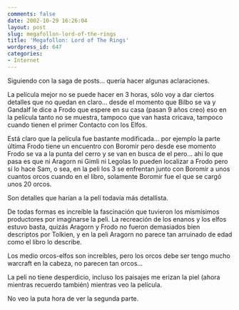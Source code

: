 ```yaml
---
comments: false
date: 2002-10-29 16:26:04
layout: post
slug: megafollon-lord-of-the-rings
title: 'Megafollon: Lord of The Rings'
wordpress_id: 647
categories:
- Internet
---
```


Siguiendo con la saga de posts… quería hacer algunas aclaraciones.





La película mejor no se puede hacer en 3 horas, sólo voy a dar ciertos detalles que no quedan en claro… desde el momento que Bilbo se va y Gandalf le dice a Frodo que espere en su casa (pasan 9 años creo) eso en la película tanto no se muestra, tampoco que van hasta cricava, tampoco cuando tienen el primer Contacto con los Elfos.





Está claro que la película fue bastante modificada… por ejemplo la parte última Frodo tiene un encuentro con Boromir pero desde ese momento Frodo se va a la punta del cerro y se van en busca de el pero… ahi lo que pasa es que ni Aragorn ni Gimli ni Legolas lo pueden localizar a Frodo pero sí lo hace Sam, o sea, en la peli los 3 se enfrentan junto con Boromir a unos cuantos orcos cuando en el libro, solamente Boromir fue el que se cargó unos 20 orcos.





Son detalles que harían a la pelí todavía más detallista.





De todas formas es increíble la fascinación que tuvieron los mismísimos productores por imaginarse la peli. La recreación de los enanos y los elfos estuvo basta, quizás Aragorn y Frodo no fueron demasiados bien descriptos por Tolkien, y en la peli Aragorn no parece tan arruinado de edad como el libro lo describe.





Los medio orcos-elfos son increíbles, pero los orcos debe ser tengo mucho warcraft en la cabeza, no parecen tan orcos… 





La peli no tiene desperdicio, incluso los paisajes me erizan la piel (ahora mientras recuerdo también) mientras veo la película.





No veo la puta hora de ver la segunda parte.




 
